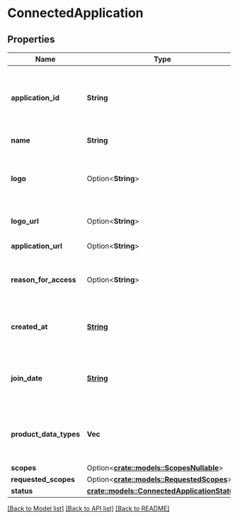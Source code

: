 # ConnectedApplication

## Properties

Name | Type | Description | Notes
------------ | ------------- | ------------- | -------------
**application_id** | **String** | This field will map to the application ID that is returned from /item/applications/list, or provided to the institution in an oauth redirect. | 
**name** | **String** | The name of the application | 
**logo** | Option<**String**> | A URL that links to the application logo image (will be deprecated in the future, please use logo_url). | 
**logo_url** | Option<**String**> | A URL that links to the application logo image. | 
**application_url** | Option<**String**> | The URL for the application's website | 
**reason_for_access** | Option<**String**> | A string provided by the connected app stating why they use their respective enabled products. | 
**created_at** | [**String**](string.md) | The date this application was linked in [ISO 8601](https://wikipedia.org/wiki/ISO_8601) (YYYY-MM-DD) format in UTC. | 
**join_date** | [**String**](string.md) | The date this application was granted production access at Plaid in [ISO 8601](https://wikipedia.org/wiki/ISO_8601) (YYYY-MM-DD) format in UTC. | 
**product_data_types** | **Vec<String>** | (Deprecated) A list of enums representing the data collected and products enabled for this connected application. | 
**scopes** | Option<[**crate::models::ScopesNullable**](ScopesNullable.md)> |  | [optional]
**requested_scopes** | Option<[**crate::models::RequestedScopes**](RequestedScopes.md)> |  | [optional]
**status** | [**crate::models::ConnectedApplicationStatus**](ConnectedApplicationStatus.md) |  | 

[[Back to Model list]](../README.md#documentation-for-models) [[Back to API list]](../README.md#documentation-for-api-endpoints) [[Back to README]](../README.md)


